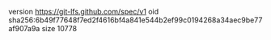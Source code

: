 version https://git-lfs.github.com/spec/v1
oid sha256:6b49f77648f7ed2f4616bf4a841e544b2ef99c0194268a34aec9be77af907a9a
size 10778
